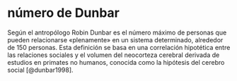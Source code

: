 # número de Dunbar

Según el antropólogo Robin Dunbar es el número máximo de personas que pueden relacionarse «plenamente» en un sistema determinado, alrededor de 150 personas. Esta definición se basa en una correlación hipotética entre las relaciones sociales y el volumen del neocorteza cerebral derivada de estudios en primates no humanos, conocida como la hipótesis del cerebro social [@dunbar1998].
